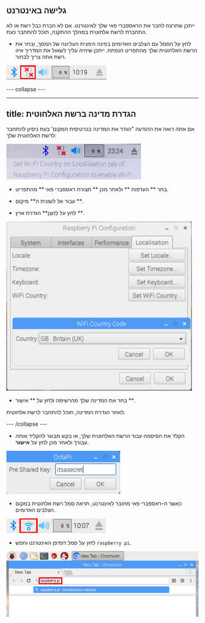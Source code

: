 ## גלישה באינטרנט

ייתכן שתרצה לחבר את הראספברי פאי שלך לאינטרנט. אם לא חברת כבל רשת או לא התחברת לרשת אלחוטית במהלך ההתקנה, תוכל להתחבר כעת.

+ לחץ על הסמל עם הצלבים האדומים בפינה הימנית העליונה של המסך, ובחר את הרשת האלחוטית שלך מהתפריט הנפתח. ייתכן שיהיה עליך לשאול את המדריך איזו רשת אתה צריך לבחור.

![אין רשת אלחוטית](images/no-wifi.png)

\--- collapse \---

* * *

## title: הגדרת מדינה ברשת האלחוטית

אם אתה רואה את ההודעה "הגדר את המדינה בכרטיסית המקום' בעת ניסיון להתחבר לרשת האלחוטית שלך:

![להגדיר את המדינה ברשת האלחוטית](images/pi-set-wifi-country.png)

+ בחר ** העדפות ** ולאחר מכן ** תצורת ראספברי פאי ** מהתפריט.

+ עבור אל לשונית ה** מיקום **.

+ לחץ על לַחְצָן** הגדרת ארץ **.

![בחר מדינה ברשת האלחוטית](images/pi-select-wifi-country.png)

+ בחר את המדינה שלך מהרשימה ולחץ על ** אישור **.

לאחר הגדרת המדינה, תוכל להתחבר לרשת אלחוטית.

\--- /collapse \---

+ הקלד את הסיסמה עבור הרשת האלחוטית שלך, או בקש מבוגר להקליד אותה עבורך ולאחר מכן לחץ על **אישור**.

![הקלד את הסיסמה שלך](images/type-password.png)

+ כאשר ה-ראספברי פאי מחובר לאינטרנט, תראה סמל רשת אלחוטית במקום הצלבים האדומים.

![צילום מסך](images/pi-wifi.png)

+ לחץ על סמל דפדפן האינטרנט וחפש ` raspberry pi `.

![צילום מסך](images/pi-browser.png)